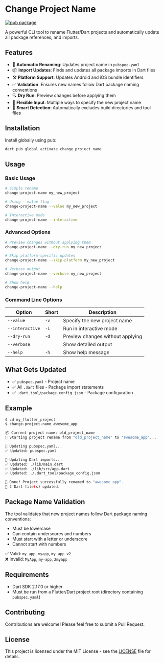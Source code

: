 # Change Project Name

[![pub package](https://img.shields.io/pub/v/change_project_name.svg)](https://pub.dev/packages/change_project_name)

A powerful CLI tool to rename Flutter/Dart projects and automatically update all package references, and imports.

## Features

- 🔄 **Automatic Renaming**: Updates project name in `pubspec.yaml`
- 📦 **Import Updates**: Finds and updates all package imports in Dart files
- 🛠️ **Platform Support**: Updates Android and iOS bundle identifiers
- ✅ **Validation**: Ensures new names follow Dart package naming conventions
- 🔍 **Dry Run**: Preview changes before applying them
- 🎯 **Flexible Input**: Multiple ways to specify the new project name
- 📱 **Smart Detection**: Automatically excludes build directories and tool files

## Installation

Install globally using pub:

```bash
dart pub global activate change_project_name
```

## Usage

### Basic Usage

```bash
# Simple rename
change-project-name my_new_project

# Using --value flag
change-project-name --value my_new_project

# Interactive mode
change-project-name --interactive
```

### Advanced Options

```bash
# Preview changes without applying them
change-project-name --dry-run my_new_project

# Skip platform-specific updates
change-project-name --skip-platform my_new_project

# Verbose output
change-project-name --verbose my_new_project

# Show help
change-project-name --help
```

### Command Line Options

| Option          | Short | Description                      |
| --------------- | ----- | -------------------------------- |
| `--value`       | `-v`  | Specify the new project name     |
| `--interactive` | `-i`  | Run in interactive mode          |
| `--dry-run`     | `-d`  | Preview changes without applying |
| `--verbose`     |       | Show detailed output             |
| `--help`        | `-h`  | Show help message                |

## What Gets Updated

- ✅ `pubspec.yaml` - Project name
- ✅ All `.dart` files - Package import statements
- ✅ `.dart_tool/package_config.json` - Package configuration

## Example

```bash
$ cd my_flutter_project
$ change-project-name awesome_app

📦 Current project name: old_project_name
🔄 Starting project rename from "old_project_name" to "awesome_app"...

🔄 Updating pubspec.yaml...
✅ Updated: pubspec.yaml

🔄 Updating Dart imports...
✅ Updated: ./lib/main.dart
✅ Updated: ./lib/src/app.dart
✅ Updated: ./.dart_tool/package_config.json

🎉 Done! Project successfully renamed to "awesome_app".
📌 2 Dart file(s) updated.

```

## Package Name Validation

The tool validates that new project names follow Dart package naming conventions:

- Must be lowercase
- Can contain underscores and numbers
- Must start with a letter or underscore
- Cannot start with numbers

✅ Valid: `my_app`, `myapp`, `my_app_v2`  
❌ Invalid: `MyApp`, `my-app`, `2myapp`

## Requirements

- Dart SDK 2.17.0 or higher
- Must be run from a Flutter/Dart project root (directory containing `pubspec.yaml`)

## Contributing

Contributions are welcome! Please feel free to submit a Pull Request.

## License

This project is licensed under the MIT License - see the [LICENSE](LICENSE) file for details.

